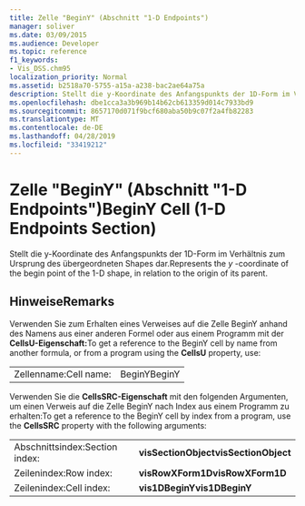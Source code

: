 ```yaml
---
title: Zelle "BeginY" (Abschnitt "1-D Endpoints")
manager: soliver
ms.date: 03/09/2015
ms.audience: Developer
ms.topic: reference
f1_keywords:
- Vis_DSS.chm95
localization_priority: Normal
ms.assetid: b2518a70-5755-a15a-a238-bac2ae64a75a
description: Stellt die y-Koordinate des Anfangspunkts der 1D-Form im Verhältnis zum Ursprung des übergeordneten Shapes dar.
ms.openlocfilehash: dbe1cca3a3b969b14b62cb613359d014c7933bd9
ms.sourcegitcommit: 8657170d071f9bcf680aba50b9c07f2a4fb82283
ms.translationtype: MT
ms.contentlocale: de-DE
ms.lasthandoff: 04/28/2019
ms.locfileid: "33419212"
---
```

# <a name="beginy-cell-1-d-endpoints-section"></a><span data-ttu-id="bec85-103">Zelle "BeginY" (Abschnitt "1-D Endpoints")</span><span class="sxs-lookup"><span data-stu-id="bec85-103">BeginY Cell (1-D Endpoints Section)</span></span>

<span data-ttu-id="bec85-104">Stellt  die y-Koordinate des Anfangspunkts der 1D-Form im Verhältnis zum Ursprung des übergeordneten Shapes dar.</span><span class="sxs-lookup"><span data-stu-id="bec85-104">Represents the  *y*  -coordinate of the begin point of the 1-D shape, in relation to the origin of its parent.</span></span> 
  
## <a name="remarks"></a><span data-ttu-id="bec85-105">Hinweise</span><span class="sxs-lookup"><span data-stu-id="bec85-105">Remarks</span></span>

<span data-ttu-id="bec85-106">Verwenden Sie zum Erhalten eines Verweises auf die Zelle BeginY anhand des Namens aus einer anderen Formel oder aus einem Programm mit der **CellsU-Eigenschaft:**</span><span class="sxs-lookup"><span data-stu-id="bec85-106">To get a reference to the BeginY cell by name from another formula, or from a program using the **CellsU** property, use:</span></span> 
  
|||
|:-----|:-----|
| <span data-ttu-id="bec85-107">Zellenname:</span><span class="sxs-lookup"><span data-stu-id="bec85-107">Cell name:</span></span>  <br/> | <span data-ttu-id="bec85-108">BeginY</span><span class="sxs-lookup"><span data-stu-id="bec85-108">BeginY</span></span>  <br/> |
   
<span data-ttu-id="bec85-109">Verwenden Sie die **CellsSRC-Eigenschaft** mit den folgenden Argumenten, um einen Verweis auf die Zelle BeginY nach Index aus einem Programm zu erhalten:</span><span class="sxs-lookup"><span data-stu-id="bec85-109">To get a reference to the BeginY cell by index from a program, use the **CellsSRC** property with the following arguments:</span></span> 
  
|||
|:-----|:-----|
| <span data-ttu-id="bec85-110">Abschnittsindex:</span><span class="sxs-lookup"><span data-stu-id="bec85-110">Section index:</span></span>  <br/> |<span data-ttu-id="bec85-111">**visSectionObject**</span><span class="sxs-lookup"><span data-stu-id="bec85-111">**visSectionObject**</span></span> <br/> |
| <span data-ttu-id="bec85-112">Zeilenindex:</span><span class="sxs-lookup"><span data-stu-id="bec85-112">Row index:</span></span>  <br/> |<span data-ttu-id="bec85-113">**visRowXForm1D**</span><span class="sxs-lookup"><span data-stu-id="bec85-113">**visRowXForm1D**</span></span> <br/> |
| <span data-ttu-id="bec85-114">Zeilenindex:</span><span class="sxs-lookup"><span data-stu-id="bec85-114">Cell index:</span></span>  <br/> |<span data-ttu-id="bec85-115">**vis1DBeginY**</span><span class="sxs-lookup"><span data-stu-id="bec85-115">**vis1DBeginY**</span></span> <br/> |
   

